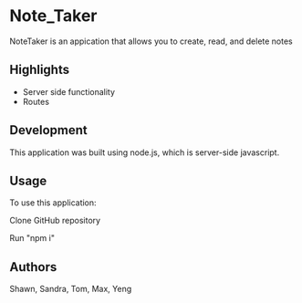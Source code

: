 # Note_Taker

NoteTaker is an appication that allows you to create, read, and delete notes

## Highlights

- Server side functionality
- Routes

## Development

This application was built using node.js, which is server-side javascript.

## Usage

To use this application:

Clone GitHub repository

Run "npm i"

## Authors

Shawn, Sandra, Tom, Max, Yeng
